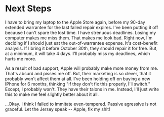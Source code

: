 Next Steps
===
I have to bring my laptop to the Apple Store again, before my 90-day extended warrantee for the last failed repair expires. I've been putting it off because I can't spare the lost time. I have strenuous deadlines. Losing my computer makes me miss them. That makes me look bad. Right now, I'm deciding if I should just eat the out-of-warrantee expense. It's cost-benefit analysis. If I bring it before October 30th, they should repair it for free. But, at a minimum, it will take 4 days. I'll probably miss my deadlines, which hurts me more. 

As a result of bad support, Apple will probably make more money from me. That's absurd and pisses me off. But, their marketing is so clever, that it probably won't affect them at all. I've been holding off on buying a new IPhone for 6 months, thinking "if they don't fix this properly, I'll switch." Except, I probably won't. They have their talons in me. Instead, I'll just write this to make me feel slightly better about it all.

...Okay. I think I failed to immitate even-tempered. Passive agressive is not graceful. Let the Jersey speak -- Apple, fix my shit!
